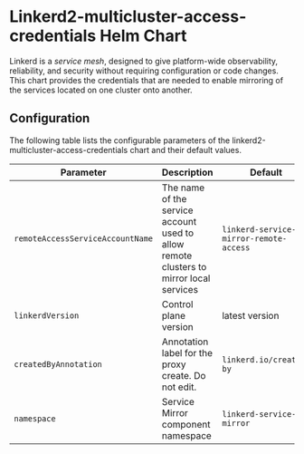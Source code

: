 
# Linkerd2-multicluster-access-credentials Helm Chart

Linkerd is a *service mesh*, designed to give platform-wide observability,
reliability, and security without requiring configuration or code changes. This
chart provides the credentials that are needed to enable mirroring of the services
located on one cluster onto another.

## Configuration

The following table lists the configurable parameters of the
linkerd2-multicluster-access-credentials chart and their default values.

| Parameter                       | Description                                                                                 | Default                               |
|---------------------------------|---------------------------------------------------------------------------------------------|---------------------------------------|
|`remoteAccessServiceAccountName` | The name of the service account used to allow remote clusters to mirror local services      |`linkerd-service-mirror-remote-access` |
| `linkerdVersion`                | Control plane version                                                                       | latest version                        |
|`createdByAnnotation`            | Annotation label for the proxy create. Do not edit.                                         |`linkerd.io/created-by`                |
|`namespace`                      | Service Mirror component namespace                                                          |`linkerd-service-mirror`               |
